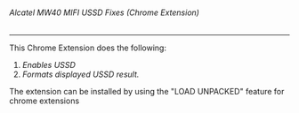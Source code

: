 ###### Alcatel MW40 MIFI USSD Fixes (Chrome Extension)

****

This Chrome Extension does the following:

1. *Enables USSD*
2. *Formats displayed USSD result.*

The extension can be installed by using the "LOAD UNPACKED" feature for chrome extensions

